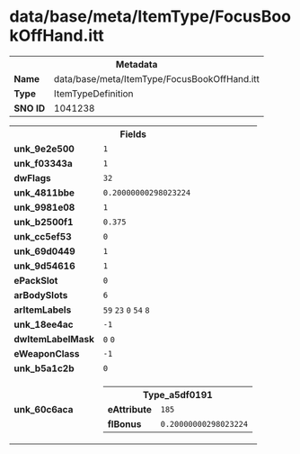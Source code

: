 <h1>data/base/meta/ItemType/FocusBookOffHand.itt</h1><table><tr><th colspan="100%">Metadata</th></tr><tr><td><b>Name</b></td><td>data/base/meta/ItemType/FocusBookOffHand.itt</td></tr><tr><td><b>Type</b></td><td>ItemTypeDefinition</td></tr><tr><td><b>SNO ID</b></td><td>1041238</td></tr></table>

<table><tr><th colspan="100%">Fields</th></tr><tr><td><b>unk_9e2e500</b></td><td><code>1</code></td></tr><tr><td><b>unk_f03343a</b></td><td><code>1</code></td></tr><tr><td><b>dwFlags</b></td><td><code>32</code></td></tr><tr><td><b>unk_4811bbe</b></td><td><code>0.20000000298023224</code></td></tr><tr><td><b>unk_9981e08</b></td><td><code>1</code></td></tr><tr><td><b>unk_b2500f1</b></td><td><code>0.375</code></td></tr><tr><td><b>unk_cc5ef53</b></td><td><code>0</code></td></tr><tr><td><b>unk_69d0449</b></td><td><code>1</code></td></tr><tr><td><b>unk_9d54616</b></td><td><code>1</code></td></tr><tr><td><b>ePackSlot</b></td><td><code>0</code></td></tr><tr><td><b>arBodySlots</b></td><td><code>6</code>
</td></tr><tr><td><b>arItemLabels</b></td><td><code>59</code>
<code>23</code>
<code>0</code>
<code>54</code>
<code>8</code>
</td></tr><tr><td><b>unk_18ee4ac</b></td><td><code>-1</code></td></tr><tr><td><b>dwItemLabelMask</b></td><td><code>0</code>
<code>0</code>
</td></tr><tr><td><b>eWeaponClass</b></td><td><code>-1</code></td></tr><tr><td><b>unk_b5a1c2b</b></td><td><code>0</code></td></tr><tr><td><b>unk_60c6aca</b></td><td><table><tr><th colspan="100%">Type_a5df0191</th></tr><tr><td><b>eAttribute</b></td><td><code>185</code></td></tr><tr><td><b>flBonus</b></td><td><code>0.20000000298023224</code></td></tr></table>


</td></tr></table>

